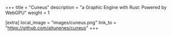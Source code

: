 +++
title = "Cuneus"
description = "a Graphic Engine with Rust: Powered by WebGPU"
weight = 1

[extra]
local_image = "images/cuneus.png"
link_to = "https://github.com/altunenes/cuneus"
+++
